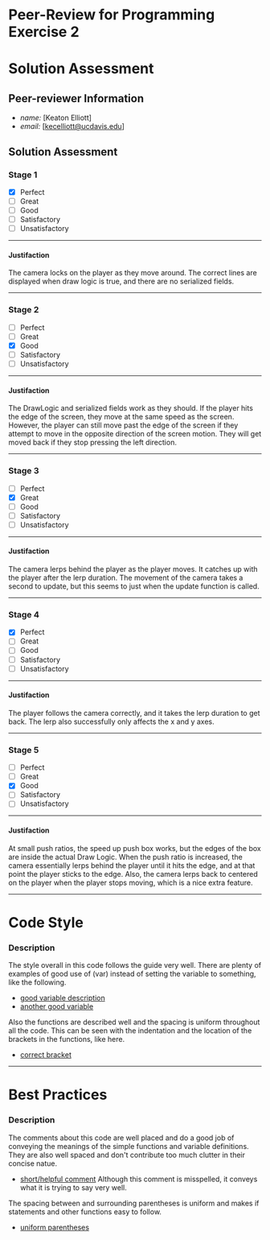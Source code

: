 # Peer-Review for Programming Exercise 2 #

# Solution Assessment #

## Peer-reviewer Information

* *name:* [Keaton Elliott] 
* *email:* [kecelliott@ucdavis.edu]

## Solution Assessment ##

### Stage 1 ###

- [x] Perfect
- [ ] Great
- [ ] Good
- [ ] Satisfactory
- [ ] Unsatisfactory

___
#### Justifaction ##### 
The camera locks on the player as they move around. The correct lines are displayed when draw logic is true, and there are no serialized fields.

___
### Stage 2 ###

- [ ] Perfect
- [ ] Great
- [x] Good
- [ ] Satisfactory
- [ ] Unsatisfactory

___
#### Justifaction ##### 
The DrawLogic and serialized fields work as they should. If the player hits the edge of the screen, they move at the same speed as the screen. However, the player can still move past the edge of the screen if they attempt to move in the opposite direction of the screen motion. They will get moved back if they stop pressing the left direction.

___
### Stage 3 ###

- [ ] Perfect
- [x] Great
- [ ] Good
- [ ] Satisfactory
- [ ] Unsatisfactory

___
#### Justifaction ##### 
The camera lerps behind the player as the player moves. It catches up with the player after the lerp duration. The movement of the camera takes a second to update, but this seems to just when the update function is called.

___
### Stage 4 ###

- [x] Perfect
- [ ] Great
- [ ] Good
- [ ] Satisfactory
- [ ] Unsatisfactory

___
#### Justifaction ##### 
The player follows the camera correctly, and it takes the lerp duration to get back. The lerp also successfully only affects the x and y axes.

___
### Stage 5 ###

- [ ] Perfect
- [ ] Great
- [x] Good
- [ ] Satisfactory
- [ ] Unsatisfactory

___
#### Justifaction ##### 
At small push ratios, the speed up push box works, but the edges of the box are inside the actual Draw Logic. When the push ratio is increased, the camera essentially lerps behind the player until it hits the edge, and at that point the player sticks to the edge. Also, the camera lerps back to centered on the player when the player stops moving, which is a nice extra feature.

___
# Code Style #


### Description ###
The style overall in this code follows the guide very well. There are plenty of examples of good use of (var) instead of setting the variable to something, like the following.
* [good variable description](https://github.com/ensemble-ai/exercise2-cameracontroller-MichaelCordero98/blob/5e88de534819b87e3453640b21f469b3bc0cdd1a/Obscura/Assets/Scripts/TargetFocusLerpCamera.cs#L31)
* [another good variable](https://github.com/ensemble-ai/exercise2-cameracontroller-MichaelCordero98/blob/5e88de534819b87e3453640b21f469b3bc0cdd1a/Obscura/Assets/Scripts/FourWaySpeedupPushZoneCamera.cs#L30)

Also the functions are described well and the spacing is uniform throughout all the code. This can be seen with the indentation and the location of the brackets in the functions, like here.
* [correct bracket](https://github.com/ensemble-ai/exercise2-cameracontroller-MichaelCordero98/blob/5e88de534819b87e3453640b21f469b3bc0cdd1a/Obscura/Assets/Scripts/TargetFocusLerpCamera.cs#L30)

___

# Best Practices #

### Description ###

The comments about this code are well placed and do a good job of conveying the meanings of the simple functions and variable definitions. They are also well spaced and don't contribute too much clutter in their concise natue.
* [short/helpful comment](https://github.com/ensemble-ai/exercise2-cameracontroller-MichaelCordero98/blob/5e88de534819b87e3453640b21f469b3bc0cdd1a/Obscura/Assets/Scripts/TargetFocusLerpCamera.cs#L40) Although this comment is misspelled, it conveys what it is trying to say very well.

The spacing between and surrounding parentheses is uniform and makes if statements and other functions easy to follow.
* [uniform parentheses](https://github.com/ensemble-ai/exercise2-cameracontroller-MichaelCordero98/blob/5e88de534819b87e3453640b21f469b3bc0cdd1a/Obscura/Assets/Scripts/FrameAutoScrollCamera.cs#L30)

